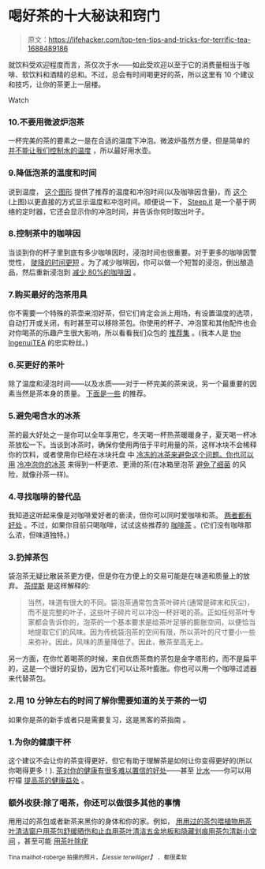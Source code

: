# 喝好茶的十大秘诀和窍门

> 原文：<https://lifehacker.com/top-ten-tips-and-tricks-for-terrific-tea-1688489186>

就饮料受欢迎程度而言，茶仅次于水——如此受欢迎以至于它的消费量相当于咖啡、软饮料和酒精的总和。不过，总会有时间喝更好的茶，所以这里有 10 个建议和技巧，让你的茶更上一层楼。

Watch

### 10.不要用微波炉泡茶

一杯完美的茶的要素之一是在合适的温度下冲泡。微波炉虽然方便，但是简单的 [并不能让我们控制水的温度](https://lifehacker.com/why-you-shouldnt-use-your-microwave-to-make-tea-512035269) ，所以最好用水壶。

### 9.降低泡茶的温度和时间

说到温度， [这个图形](https://lifehacker.com/this-time-and-temperature-chart-helps-you-brew-the-perf-1447451469) 提供了推荐的温度和冲泡时间(以及咖啡因含量)，而 [这个](http://lifehacker.com/make-the-perfect-cup-of-tea-with-these-steeping-times-a-5974068) (上图)以更直接的方式显示温度和冲泡时间。顺便说一下， [Steep.it](http://steep.it/) 是一个基于网络的定时器，它还会显示你的冲泡时间，并告诉你何时取出叶子。

### 8.控制茶中的咖啡因

当谈到你的杯子里到底有多少咖啡因时，浸泡时间也很重要。对于更多的咖啡因警觉性， [陡降的时间更短](http://lifehacker.com/steep-tea-for-a-short-time-to-get-more-caffeine-from-yo-1687999239) 。为了减少咖啡因，你可以做一个短暂的浸泡，倒出酿造品，然后重新浸泡到 [减少 80%的咖啡因](http://lifehacker.com/cut-80-of-the-caffeine-from-your-tea-206574) 。

### 7.购买最好的泡茶用具

你不需要一个特殊的茶壶来沏好茶，但它们肯定会派上用场，有设置温度的选项，自动打开或关闭，有时甚至可以移除茶包。你使用的杯子、冲泡筐和其他配件也会对你喝茶的乐趣产生很大影响，所以看看我们众包的 [推荐集](https://lifehacker.com/the-best-at-home-tea-brewing-gear-1624663430) 。(我本人是 [the IngenuiTEA](http://lifehacker.com/ingenuitea-is-the-most-satisfying-way-to-brew-a-perfect-5918719) 的忠实粉丝。)

### 6.买更好的茶叶

除了温度和浸泡时间——以及水质——对于一杯完美的茶来说，另一个最重要的因素当然是茶本身的质量。 [下面是一些](http://lifehacker.com/where-can-i-buy-better-tea-1619090729) 的推荐。

### 5.避免喝含水的冰茶

茶的最大好处之一是你可以全年享用它，冬天喝一杯热茶暖暖身子，夏天喝一杯冰茶放松一下。当谈到冰茶时，确保你使用两倍于平时用量的茶，这样冰块不会稀释你的饮料，或者使用你已经在冰块托盘 中 [冷冻的冰茶来避免这个问题。你也可以用](https://lifehacker.com/freeze-tea-in-ice-cube-trays-for-better-less-watery-ic-1596437788) [冷冲泡你的冰茶](http://lifehacker.com/brew-tea-with-cold-water-for-better-flavor-and-a-cooler-5824297) 来得到一杯更浓、更滑的茶(在冰箱里泡茶 [避免了细菌](http://lifehacker.com/brew-tea-in-your-refrigerator-to-avoid-heat-bacteria-5828460) 的风险，就像孙茶一样)。

### 4.寻找咖啡的替代品

我知道这听起来像是对咖啡爱好者的亵渎，但你可以同时爱咖啡和茶。 [两者都有好处](https://lifehacker.com/the-coffee-vs-tea-infographic-lays-out-each-drinks-ben-5790350) 。不过，如果你目前只喝咖啡，试试这些推荐的 [咖啡茶](http://lifehacker.com/the-coffee-lovers-guide-to-tea-5812578) 。(它们没有咖啡那么浓，但味道独特。)

### 3.扔掉茶包

袋泡茶无疑比散装茶更方便，但是你在方便上的交易可能是在味道和质量上的放弃。 [茶缪斯](http://www.teamuse.com/article_101102.html) 是这样解释的:

> 当然，味道有很大的不同。袋泡茶通常包含茶叶碎片(通常是碎末和灰尘)，而不是完整的叶子，这些叶子碎片可以冲泡一杯好喝的茶。正如任何茶叶专家都会告诉你的，泡茶的一个基本要求是给茶叶足够的膨胀空间，以便恰当地提取它们的风味。因为传统袋泡茶的空间有限，所以茶叶的尺寸要小一些来弥补。因此，风味的质量降低了。因此，散茶至高无上。

另一方面，在你忙着喝茶的时候，来自优质茶商的茶包是金字塔形的，而不是扁平的，这是一个很好的妥协，因为它们可以让茶叶膨胀。你也可以用一个咖啡过滤器 来代替茶包。

### 2.用 10 分钟左右的时间了解你需要知道的关于茶的一切

如果你是茶的新手或者只是需要复习，这是黑客的茶指南 。

### 1.为你的健康干杯

这个建议不会让你的茶变得更好，但它有助于理解茶是如何让你变得更好的(所以你喝得更多！). [茶对你的健康有很多难以置信的好处](https://lifehacker.com/why-tea-is-so-healthy-for-you-and-how-to-get-the-most-1460167162)——甚至 [比水](http://lifehacker.com/why-tea-is-healthier-than-water-5047567)——你可以用柠檬 [提高茶的健康益处](http://lifehacker.com/add-lemon-to-green-tea-for-an-even-healthier-drink-1531650771) 。

### 额外收获:除了喝茶，你还可以做很多其他的事情

用用过的茶包或者新茶来黑你的身体和你的家。例如， [用用过的茶包喂植物](https://lifehacker.com/add-used-tea-bags-to-the-bottom-of-planters-to-feed-pla-5835747)[用茶叶清洁窗户](http://lifehacker.com/clean-your-windows-with-black-tea-for-streak-free-glass-1013591456)[用茶包舒缓晒伤和止血](http://lifehacker.com/stop-bleeding-heal-wounds-and-soothe-sunburns-with-a-1485840046)[用茶叶清洁五金地板和隐藏划痕](http://lifehacker.com/clean-your-hardwood-floors-and-hide-scratches-with-blac-1652458186)[用茶包清新小空间](http://lifehacker.com/use-a-tea-bag-to-freshen-small-spaces-5339839) ，甚至可能 [用茶叶除疣](http://lifehacker.com/get-rid-of-warts-with-green-tea-1513435506)

<small>Tina mailhot-roberge 拍摄的照片，</small>*<small>【Jessie terwilliger】</small> *<small></small>* [*<small></small>*](https://www.flickr.com/photos/smemon/12696017363/in/photolist-kkUpD6-84JkWA-84JkJ5-6jy5qZ-kbyevL-guJawu-5CyVmv-68FWJt-5d6p4Q-5CDebh-8a359o-68FFUc-gopdPe-8strqM-qD7DHW-6fANGq-6fANGu-6fwSsK-emJCkL-6fANFS-9ecQPK-g7n714-emJAAm-emuE7K-5hw3tb-84Jkjj-b5fzS-9pkcco-9ph9mT-avimtA-6fANG3-9tW1KJ-5P3heW-5VscTf-5YRc1h-5YRbWm-5YLXDP-6daTMq-6daTEu-5Voovi-6daTEW-6daTFu-8ZqN8w-84FeAZ-qENbeC-7GmnVd-5UGoNJ-5C8SiL-cNkcqj-5X3qK8)*<small>*<small>，</small>* 都很柔软</small>

<small></small>